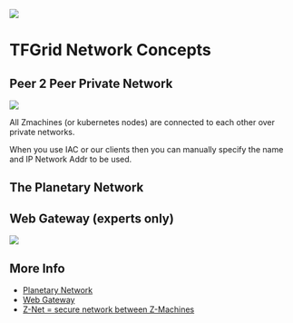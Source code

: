 ![](getstarted/img/network_concepts_.jpg)

# TFGrid Network Concepts

## Peer 2 Peer Private Network

![](getstarted/img/peer2peer_net_.jpg)

All Zmachines (or kubernetes nodes) are connected to each other over private networks.

When you use IAC or our clients then you can manually specify the name and IP Network Addr to be used.

## The Planetary Network

## Web Gateway (experts only)

![](getstarted/img/webgw_.jpg)

## More Info

- [Planetary Network](https://library.threefold.me/info/threefold#/technology/threefold__planetary_network)
- [Web Gateway](https://library.threefold.me/info/threefold#/technology/threefold__webgw)
- [Z-Net = secure network between Z-Machines](https://library.threefold.me/info/threefold#/technology/threefold__znet)
